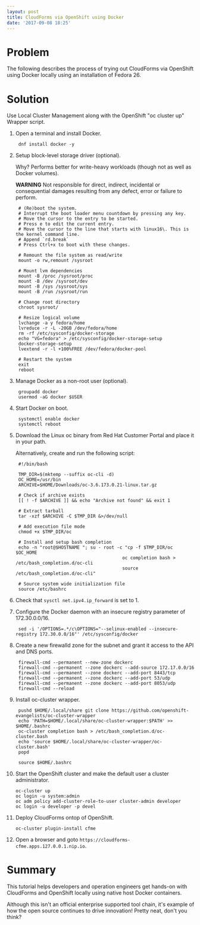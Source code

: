 ```yaml
---
layout: post
title: CloudForms via OpenShift using Docker
date: '2017-09-08 18:25'
---
```


# Problem

The following describes the process of trying out CloudForms via OpenShift using Docker locally using an installation of Fedora 26.

# Solution

Use Local Cluster Management along with the OpenShift "oc cluster up" Wrapper script.

1. Open a terminal and install Docker.

        dnf install docker -y

2. Setup block-level storage driver (optional).

   Why? Performs better for write-heavy workloads (though not as well as Docker volumes).

   **WARNING** Not responsible for direct, indirect, incidental or consequential damages resulting from any defect, error or failure to perform.

        # (Re)boot the system.
        # Interrupt the boot loader menu countdown by pressing any key.
        # Move the cursor to the entry to be started.
        # Press e to edit the current entry.
        # Move the cursor to the line that starts with linux16\. This is the kernel command line.
        # Append `rd.break`
        # Press Ctrl+x to boot with these changes.

        # Remount the file system as read/write
        mount -o rw,remount /sysroot

        # Mount lvm dependencies
        mount -B /proc /sysroot/proc
        mount -B /dev /sysroot/dev
        mount -B /sys /sysroot/sys
        mount -B /run /sysroot/run

        # Change root directory
        chroot sysroot/

        # Resize logical volume
        lvchange -a y fedora/home
        lvreduce -r -L -20GB /dev/fedora/home
        rm -rf /etc/sysconfig/docker-storage
        echo "VG=fedora" > /etc/sysconfig/docker-storage-setup
        docker-storage-setup
        lvextend -r -l +100%FREE /dev/fedora/docker-pool

        # Restart the system
        exit
        reboot

3. Manage Docker as a non-root user (optional).

        groupadd docker
        usermod -aG docker $USER

4. Start Docker on boot.

        systemctl enable docker
        systemctl reboot

5. Download the Linux oc binary from Red Hat Customer Portal and place it in your path.

   Alternatively, create and run the following script:

        #!/bin/bash

        TMP_DIR=$(mktemp --suffix oc-cli -d)
        OC_HOME=/usr/bin
        ARCHIVE=$HOME/Downloads/oc-3.6.173.0.21-linux.tar.gz

        # Check if archive exists
        [[ ! -f $ARCHIVE ]] && echo "Archive not found" && exit 1

        # Extract tarball
        tar -xzf $ARCHIVE -C $TMP_DIR &>/dev/null

        # Add execution file mode
        chmod +x $TMP_DIR/oc

        # Install and setup bash completion
        echo -n "root@$HOSTNAME "; su - root -c "cp -f $TMP_DIR/oc $OC_HOME
                                               oc completion bash > /etc/bash_completion.d/oc-cli
                                               source /etc/bash_completion.d/oc-cli"

        # Source system wide initialization file
        source /etc/bashrc

6. Check that `sysctl net.ipv4.ip_forward` is set to 1.

7. Configure the Docker daemon with an insecure registry parameter of 172.30.0.0/16.

        sed -i '/OPTIONS=.*/c\OPTIONS="--selinux-enabled --insecure-registry 172.30.0.0/16"' /etc/sysconfig/docker

8. Create a new firewalld zone for the subnet and grant it access to the API and DNS ports.

        firewall-cmd --permanent --new-zone dockerc
        firewall-cmd --permanent --zone dockerc --add-source 172.17.0.0/16
        firewall-cmd --permanent --zone dockerc --add-port 8443/tcp
        firewall-cmd --permanent --zone dockerc --add-port 53/udp
        firewall-cmd --permanent --zone dockerc --add-port 8053/udp
        firewall-cmd --reload

9. Install oc-cluster wrapper.

        pushd $HOME/.local/share git clone https://github.com/openshift-evangelists/oc-cluster-wrapper
        echo 'PATH=$HOME/.local/share/oc-cluster-wrapper:$PATH' >> $HOME/.bashrc
        oc-cluster completion bash > /etc/bash_completion.d/oc-cluster.bash
        echo 'source $HOME/.local/share/oc-cluster-wrapper/oc-cluster.bash'
        popd

        source $HOME/.bashrc

10. Start the OpenShift cluster and make the default user a cluster administrator.

        oc-cluster up
        oc login -u system:admin
        oc adm policy add-cluster-role-to-user cluster-admin developer
        oc login -u developer -p devel

11. Deploy CloudForms ontop of OpenShift.

        oc-cluster plugin-install cfme

12. Open a browser and goto `https://cloudforms-cfme.apps.127.0.0.1.nip.io`.

# Summary

This tutorial helps developers and operation engineers get hands-on with CloudForms and OpenShift locally using native host Docker containers.

Although this isn't an official enterprise supported tool chain, it's example of how the open source continues to drive innovation! Pretty neat, don't you think?

[1]: https://github.com/openshift/origin/blob/master/docs/cluster_up_down.md#linux
[2]: https://github.com/openshift-evangelists/oc-cluster-wrapper
[3]: https://access.redhat.com/downloads/content/290
